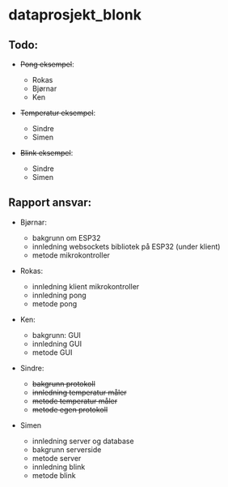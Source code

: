 # dataprosjekt_blonk

## Todo:
* ~~Pong eksempel~~: 
	* Rokas
	* Bjørnar
	* Ken

* ~~Temperatur eksempel~~: 
	* Sindre
	* Simen

* ~~Blink eksempel~~:
	* Sindre
	* Simen

## Rapport ansvar:
* Bjørnar: 
	* bakgrunn om ESP32 
	* innledning websockets bibliotek på ESP32 (under klient)
	* metode mikrokontroller

* Rokas: 
	* innledning klient mikrokontroller
	* innledning pong
	* metode pong

* Ken:
	* bakgrunn: GUI
	* innledning GUI
	* metode GUI

* Sindre:
	* ~~bakgrunn protokoll~~
	* ~~innledning temperatur måler~~
	* ~~metode temperatur måler~~
	* ~~metode egen protokoll~~

* Simen
	* innledning server og database
	* bakgrunn serverside
	* metode server
	* innledning blink
	* metode blink
